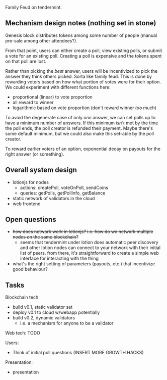 Family Feud on tendermint.

## Mechanism design notes (nothing set in stone)
Genesis block distributes tokens among some number of people (manual pre-sale among other attendees?).

From that point, users can either create a poll, view existing polls, or submit a vote for an existing
poll. Creating a poll is expensive and the tokens spent on that poll are lost.

Rather than picking the *best* answer, users will be incentivized to pick the answer they think others
picked. Sorta like family feud. This is done by rewarding voters based on how what portion of votes were for
their option. We could experiment with different functions here:
- proportional (linear) to vote proportion
- all reward to winner
- logarithmic based on vote proportion (don't reward winner *too* much)

To avoid the degenerate case of only *one* answer, we can set polls up to have a minimum number of answers. If
this minimum *isn't* met by the time the poll ends, the poll creator is refunded their payment. Maybe there's
some default minimum, but we could also make this set-able by the poll creator.

To reward earlier voters of an option, exponential decay on payouts for the right answer (or something).

## Overall system design
- lotionjs for nodes
  - actions: createPoll, voteOnPoll, sendCoins
  - queries: getPolls, getPollInfo, getBalance
- static network of validators in the cloud
- web frontend

## Open questions
- ~~how does network work in lotionjs? i.e. how do we network multiple nodes on the same blockchain?~~
  - seems that tendermint under lotion does automatic peer discovery and other lotion nodes can connect to
    your network with their initial list of peers. from there, it's straightforward to create a simple web
    interface for interacting with the thing
- what's the right setting of parameters (payouts, etc.) that incentivize good behaviour?

## Tasks
Blockchain tech:
- build v0.1, static validator set
- deploy v0.1 to cloud w/webapp potentially
- build v0.2, dynamic validators
  - i.e. a mechanism for anyone to be a validator

Web tech:
TODO

Users:
- Think of initial poll questions
(INSERT MORE GROWTH HACKS)

Presentation:
- presentation
